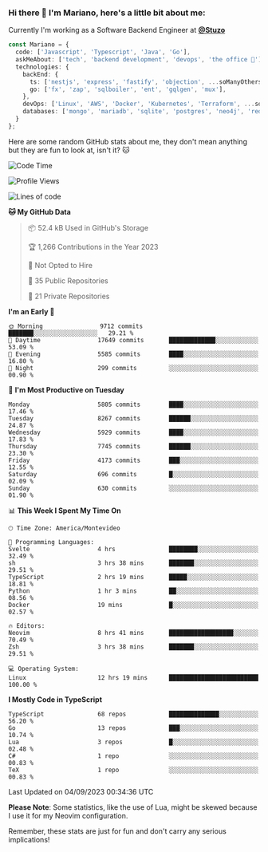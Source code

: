 ### Hi there 👋 I'm Mariano, here's a little bit about me:

Currently I'm working as a Software Backend Engineer at [**@Stuzo**](https://www.stuzo.com/)

```ts
const Mariano = {
  code: ['Javascript', 'Typescript', 'Java', 'Go'],
  askMeAbout: ['tech', 'backend development', 'devops', 'the office 💼'],
  technologies: {
    backEnd: {
      ts: ['nestjs', 'express', 'fastify', 'objection', ...soManyOthersFrameworks],
      go: ['fx', 'zap', 'sqlboiler', 'ent', 'gqlgen', 'mux'],
    },
    devOps: ['Linux', 'AWS', 'Docker', 'Kubernetes', 'Terraform', ...soManyOthersTools],
    databases: ['mongo', 'mariadb', 'sqlite', 'postgres', 'neo4j', 'redis', ...],
  }
};
```

Here are some random GitHub stats about me, they don't mean anything but they are fun to look at, isn't it? 🐱

<!--START_SECTION:waka-->
![Code Time](http://img.shields.io/badge/Code%20Time-1%2C136%20hrs%2050%20mins-blue)

![Profile Views](http://img.shields.io/badge/Profile%20Views-0-blue)

![Lines of code](https://img.shields.io/badge/From%20Hello%20World%20I%27ve%20Written-11.1%20million%20lines%20of%20code-blue)

**🐱 My GitHub Data** 

> 📦 52.4 kB Used in GitHub's Storage 
 > 
> 🏆 1,266 Contributions in the Year 2023
 > 
> 🚫 Not Opted to Hire
 > 
> 📜 35 Public Repositories 
 > 
> 🔑 21 Private Repositories 
 > 
**I'm an Early 🐤** 

```text
🌞 Morning                9712 commits        ███████░░░░░░░░░░░░░░░░░░   29.21 % 
🌆 Daytime                17649 commits       █████████████░░░░░░░░░░░░   53.09 % 
🌃 Evening                5585 commits        ████░░░░░░░░░░░░░░░░░░░░░   16.80 % 
🌙 Night                  299 commits         ░░░░░░░░░░░░░░░░░░░░░░░░░   00.90 % 
```
📅 **I'm Most Productive on Tuesday** 

```text
Monday                   5805 commits        ████░░░░░░░░░░░░░░░░░░░░░   17.46 % 
Tuesday                  8267 commits        ██████░░░░░░░░░░░░░░░░░░░   24.87 % 
Wednesday                5929 commits        ████░░░░░░░░░░░░░░░░░░░░░   17.83 % 
Thursday                 7745 commits        ██████░░░░░░░░░░░░░░░░░░░   23.30 % 
Friday                   4173 commits        ███░░░░░░░░░░░░░░░░░░░░░░   12.55 % 
Saturday                 696 commits         █░░░░░░░░░░░░░░░░░░░░░░░░   02.09 % 
Sunday                   630 commits         ░░░░░░░░░░░░░░░░░░░░░░░░░   01.90 % 
```


📊 **This Week I Spent My Time On** 

```text
🕑︎ Time Zone: America/Montevideo

💬 Programming Languages: 
Svelte                   4 hrs               ████████░░░░░░░░░░░░░░░░░   32.49 % 
sh                       3 hrs 38 mins       ███████░░░░░░░░░░░░░░░░░░   29.51 % 
TypeScript               2 hrs 19 mins       █████░░░░░░░░░░░░░░░░░░░░   18.81 % 
Python                   1 hr 3 mins         ██░░░░░░░░░░░░░░░░░░░░░░░   08.56 % 
Docker                   19 mins             █░░░░░░░░░░░░░░░░░░░░░░░░   02.57 % 

🔥 Editors: 
Neovim                   8 hrs 41 mins       ██████████████████░░░░░░░   70.49 % 
Zsh                      3 hrs 38 mins       ███████░░░░░░░░░░░░░░░░░░   29.51 % 

💻 Operating System: 
Linux                    12 hrs 19 mins      █████████████████████████   100.00 % 
```

**I Mostly Code in TypeScript** 

```text
TypeScript               68 repos            ██████████████░░░░░░░░░░░   56.20 % 
Go                       13 repos            ███░░░░░░░░░░░░░░░░░░░░░░   10.74 % 
Lua                      3 repos             █░░░░░░░░░░░░░░░░░░░░░░░░   02.48 % 
C#                       1 repo              ░░░░░░░░░░░░░░░░░░░░░░░░░   00.83 % 
TeX                      1 repo              ░░░░░░░░░░░░░░░░░░░░░░░░░   00.83 % 
```




 Last Updated on 04/09/2023 00:34:36 UTC
<!--END_SECTION:waka-->

**Please Note**: Some statistics, like the use of Lua, might be skewed because I use it for my Neovim configuration.

Remember, these stats are just for fun and don't carry any serious implications!
